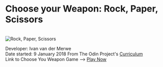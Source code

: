 <h1>Choose your Weapon: Rock, Paper, Scissors</h1>
<br />
<img src="https://pxt.azureedge.net/blob/68f66c3ddc3acfc4c53157abf92eace202d46db2/static/courses/csintro/conditionals/rock-paper-scissors-items.png" alt="Rock, Paper, Scissors">


<br />

Developer: Ivan van der Merwe <br>
Date started: 9 January 2018
From The Odin Project's <a href="http://www.theodinproject.com">Curriculum</a> <br />
Link to Choose You Weapon Game --> <a href="https://ivanv257.github.io/Rock-Paper-Scissors-JavaScript-Project/">Play Now</a>




